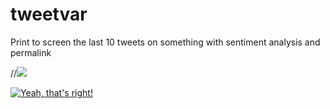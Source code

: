 # tweetvar
Print to screen the last 10 tweets on something with sentiment analysis and permalink


//<img src="http://jkwebco.com/wp-content/uploads/2017/03/Screenshot-from-2017-03-26-12-00-09.png">
 



[![Yeah, that's right!](https://img.youtube.com/vi/T-D1KVIuvjA/0.jpg)](https://www.w3schools.com/html/horse.ogg)
